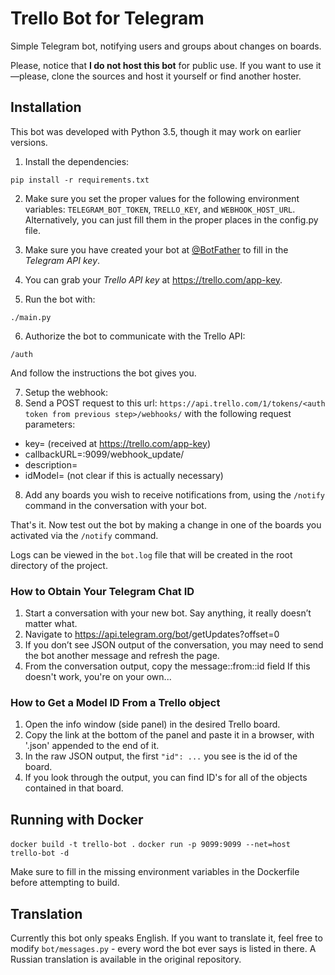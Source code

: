 # Trello Bot for Telegram

Simple Telegram bot, notifying users and groups about changes on boards.

Please, notice that __I do not host this bot__ for public use. If you want to
use it—please, clone the sources and host it yourself or find another hoster.

## Installation

This bot was developed with Python 3.5, though it may work on earlier versions.

1. Install the dependencies:

  ```
  pip install -r requirements.txt
  ```

2. Make sure you set the proper values for the following environment variables: `TELEGRAM_BOT_TOKEN`, `TRELLO_KEY`, and `WEBHOOK_HOST_URL`.  Alternatively, you can just fill them in the proper places in the config.py file.

3. Make sure you have created your bot at [@BotFather](https://telegram.me/BotFather) to fill in the _Telegram API key_.

4. You can grab your _Trello API key_ at https://trello.com/app-key.

5. Run the bot with:

  ```
  ./main.py
  ```

6. Authorize the bot to communicate with the Trello API:
  ```
  /auth
  ```
  And follow the instructions the bot gives you.

7. Setup the webhook:
  1. Send a POST request to this url:
  `https://api.trello.com/1/tokens/<auth token from previous step>/webhooks/` with the following request parameters:
   - key=<your trello app key> (received at https://trello.com/app-key)
   - callbackURL=<your server url>:9099/webhook_update/<your chat id>
   - description=<write anything>
   - idModel=<Trello id of object to receive notifications from> (not clear if this is actually necessary)

8. Add any boards you wish to receive notifications from, using the `/notify` command in the conversation with your bot.

That's it. Now test out the bot by making a change in one of the boards you activated via the `/notify` command.

Logs can be viewed in the `bot.log` file that will be created in the root directory of the project.

### How to Obtain Your Telegram Chat ID
1. Start a conversation with your new bot. Say anything, it really doesn’t matter what.
2. Navigate to https://api.telegram.org/bot<bot token>/getUpdates?offset=0
3. If you don’t see JSON output of the conversation, you may need to send the bot another message and refresh the page.
4. From the conversation output, copy the message::from::id field
If this doesn't work, you're on your own...

### How to Get a Model ID From a Trello object
1. Open the info window (side panel) in the desired Trello board.  
2. Copy the link at the bottom of the panel and paste it in a browser, with '.json' appended to the end of it.  
3. In the raw JSON output, the first `"id": ...` you see is the id of the board.  
4. If you look through the output, you can find ID's for all of the objects contained in that board.

## Running with Docker

`docker build -t trello-bot .`
`docker run -p 9099:9099 --net=host trello-bot -d`

Make sure to fill in the missing environment variables in the Dockerfile before attempting to build.

## Translation

Currently this bot only speaks English. If you want to translate it, feel free to modify `bot/messages.py` - every word the bot ever says is listed in there.  A Russian translation is available in the original repository.
